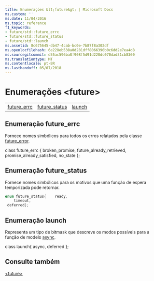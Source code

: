 ```yaml
---
title: Enumerações &lt;future&gt; | Microsoft Docs
ms.custom: ''
ms.date: 11/04/2016
ms.topic: reference
f1_keywords:
- future/std::future_errc
- future/std::future_status
- future/std::launch
ms.assetid: 8c675645-db47-4cab-bc0e-7b87f8a302df
ms.openlocfilehash: 6e228eb538a0d281dff8066390b0c6dd2e7ea4d8
ms.sourcegitcommit: d55ac596ba8f908f5d91d228dc070dad31cb8360
ms.translationtype: MT
ms.contentlocale: pt-BR
ms.lasthandoff: 05/07/2018
---
```

# <a name="ltfuturegt-enums"></a>Enumerações &lt;future&gt;

||||
|-|-|-|
|[future_errc](#future_errc)|[future_status](#future_status)|[launch](#launch)|

## <a name="future_errc"></a>  Enumeração future_errc

Fornece nomes simbólicos para todos os erros relatados pela classe [future_error](../standard-library/future-error-class.md).

class future_errc { broken_promise, future_already_retrieved, promise_already_satisfied, no_state };

## <a name="future_status"></a> Enumeração future_status

Fornece nomes simbólicos para os motivos que uma função de espera temporizada pode retornar.

```cpp
enum future_status{    ready,
    timeout,
 deferred};
```

## <a name="launch"></a>  Enumeração launch

Representa um tipo de bitmask que descreve os modos possíveis para a função de modelo [async](../standard-library/future-functions.md#async).

class launch{ async, deferred };

## <a name="see-also"></a>Consulte também

[\<future>](../standard-library/future.md)<br/>
